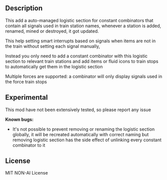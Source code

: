 ## Description

This add a auto-managed logistic section for constant combinators that contain all signals used in train station names, whenever a station is added, renamed, mined or destroyed, it got updated.

This help setting smart interrupts based on signals when items are not in the train
without setting each signal manually, 

Instead you only need to add a constant combinator with this logistic section to relevant train stations and add items or fluid icons to train stops to automatically get them in the logistic section

Multiple forces are supported: a combinator will only display signals used in the force train stops

## Experimental

This mod have not been extensively tested, so please report any issue

**Known bugs:**
- It's not possible to prevent removing or renaming the logistic section globally, 
it will be recreated automatically with correct naming but removing logistic section has the side effect of unlinking every constant combinator to it

## License

MIT NON-AI License